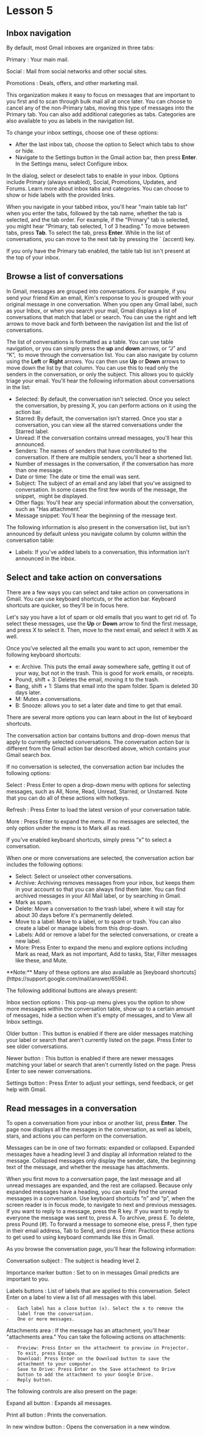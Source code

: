 # Lesson 5

## Inbox navigation

By default, most Gmail inboxes are organized in three tabs:

Primary
: Your main mail.

Social
: Mail from social networks and other social sites.

Promotions
: Deals, offers, and other marketing mail.

This organization makes it easy to focus on messages that are important
to you first and to scan through bulk mail all at once later. You can
choose to cancel any of the non-Primary tabs, moving this type of
messages into the Primary tab. You can also add additional categories as
tabs. Categories are also available to you as labels in the navigation
list.

To change your inbox settings, choose one of these options:

- After the last inbox tab, choose the option to Select which tabs to
  show or hide.
- Navigate to the Settings button in the Gmail action bar, then press
  **Enter**. In the Settings menu, select Configure inbox.

In the dialog, select or deselect tabs to enable in your inbox. Options
include Primary (always enabled), Social, Promotions, Updates, and
Forums. Learn more about inbox tabs and categories. You can choose to
show or hide labels with the provided links.

When you navigate in your tabbed inbox, you'll hear "main table tab
list" when you enter the tabs, followed by the tab name, whether the tab
is selected, and the tab order. For example, if the "Primary" tab is
selected, you might hear "Primary, tab selected, 1 of 3 heading." To
move between tabs, press **Tab**. To select the tab, press **Enter**.
While in the list of conversations, you can move to the next tab by
pressing the ` (accent) key.

If you only have the Primary tab enabled, the table tab list isn't
present at the top of your inbox.

## Browse a list of conversations

In Gmail, messages are grouped into conversations. For example, if you
send your friend Kim an email, Kim's response to you is grouped with
your original message in one conversation. When you open any Gmail
label, such as your Inbox, or when you search your mail, Gmail displays
a list of conversations that match that label or search. You can use the
right and left arrows to move back and forth between the navigation list
and the list of conversations.

The list of conversations is formatted as a table. You can use table
navigation, or you can simply press the **up** and **down** arrows, or
“J” and “K”,  to move through the conversation list. You can also
navigate by column using the **Left** or **Right** arrows. You can
then use **Up** or **Down** arrows to move down the list by that
column. You can use this to read only the senders in the conversation,
or only the subject. This allows you to quickly triage your email. You'll hear the
following information about conversations in the list:

- Selected: By default, the conversation isn't selected. Once you
  select the conversation, by pressing X, you can perform actions on
  it using the action bar.
- Starred: By default, the conversation isn't starred. Once you star a
  conversation, you can view all the starred conversations under the
  Starred label.
- Unread: If the conversation contains unread messages, you'll hear
  this announced.
- Senders: The names of senders that have contributed to the
  conversation. If there are multiple senders, you'll hear a shortened
  list.
- Number of messages in the conversation, if the conversation has more
  than one message.
- Date or time: The date or time the email was sent.
- Subject: The subject of an email and any label that you've assigned
  to conversation. In some cases the first few words of the message,
  the snippet,  might be displayed.
- Other flags: You'll hear any special information about the
  conversation, such as "Has attachment."
- Message snippet: You'll hear the beginning of the message text.

The following information is also present in the conversation list, but
isn't announced by default unless you navigate column by column within
the conversation table:

- Labels: If you've added labels to a conversation, this information
  isn't announced in the inbox.

## Select and take action on conversations

There are a few ways you can select and take action on conversations in Gmail.
You can use keyboard shortcuts, or the action bar. Keyboard shortcuts are
quicker, so they'll be in focus here.

Let's say you have a lot of spam or old emails that you want to get rid of. To
select these messages, use the **Up** or **Down** arrow to find the first
message, and press X to select it. Then, move to the next email, and select it
with X as well.

Once you've selected all the emails you want to act upon, remember the following
keyboard shortcuts:

- e: Archive. This puts the email away somewhere safe, getting it out of your
  way, but not in the trash. This is good for work emails, or receipts.
- Pound, shift + 3: Deletes the email, moving it to the trash.
- Bang, shift + 1: Slams that email into the spam folder. Spam is deleted 30
  days later.
- M: Mutes a conversations.
- B: Snooze: allows you to set a later date and time to get that email.

There are several more options you can learn about in the list of keyboard shortcuts.

The conversation action bar contains buttons and drop-down menus that
apply to currently selected conversations. The conversation action bar
is different from the Gmail action bar described above, which contains
your Gmail search box.

If no conversation is selected, the conversation action bar includes the
following options:

Select
: Press Enter to open a drop-down menu with options for selecting
messages, such as All, None, Read, Unread, Starred, or Unstarred.
Note that you can do all of these actions with hotkeys.

Refresh
: Press Enter to load the latest version of your conversation table.

More
: Press Enter to expand the menu. If no messages are selected, the
only option under the menu is to Mark all as read.

If you've enabled keyboard shortcuts, simply press “x” to select a
conversation.

When one or more conversations are selected, the conversation action bar
includes the following options:

- Select: Select or unselect other conversations.
- Archive: Archiving removes messages from your inbox, but keeps them
  in your account so that you can always find them later. You can find
  archived messages in your All Mail label, or by searching in Gmail.
- Mark as spam.
- Delete: Move a conversation to the trash label, where it will stay
  for about 30 days before it's permanently deleted.
- Move to a label: Move to a label, or to spam or trash. You can also
  create a label or manage labels from this drop-down.
- Labels: Add or remove a label for the selected conversations, or
  create a new label.
- More: Press Enter to expand the menu and explore options including
  Mark as read, Mark as not important, Add to tasks, Star, Filter
  messages like these, and Mute.

<aside markdown="1">
**Note:** Many of these options are also available as [keyboard
shortcuts](https://support.google.com/mail/answer/6594).
</aside>

The following additional buttons are always present:

Inbox section options
: This pop-up menu gives you the option to show more messages within
the conversation table, show up to a certain amount of messages,
hide a section when it's empty of messages, and to View all Inbox
settings.

Older button
: This button is enabled if there are older messages matching your
label or search that aren't currently listed on the page. Press
Enter to see older conversations.

Newer button
: This button is enabled if there are newer messages matching your
label or search that aren't currently listed on the page. Press
Enter to see newer conversations.

Settings button
: Press Enter to adjust your settings, send feedback, or get help with
Gmail.

## Read messages in a conversation

To open a conversation from your inbox or another list, press **Enter**.
The page now displays all the messages in the conversation, as well as
labels, stars, and actions you can perform on the conversation.

Messages can be in one of two formats: expanded or collapsed. Expanded
messages have a heading level 3 and display all information related to
the message. Collapsed messages only display the sender, date, the
beginning text of the message, and whether the message has attachments.

When you first move to a conversation page, the last message and all
unread messages are expanded, and the rest are collapsed. Because only
expanded messages have a heading, you can easily find the unread
messages in a conversation. Use keyboard shortcuts “n” and “p”, when the
screen reader is in focus mode, to navigate to next and previous
messages. If you want to reply to a message, press the R key. If you want to reply to everyone the message was sent to, press A. To archive, press E. To delete, press Pound (#). To forward a message to someone else, press F, then type in their email address, Tab to Send, and press Enter. Practice these actions to get used to using keyboard commands like this in Gmail.

As you browse the conversation page, you'll hear the following
information:

Conversation subject
: The subject is heading level 2.

Importance marker button
: Set to on in messages Gmail predicts are important to you.

Labels buttons
: List of labels that are applied to this conversation. Select Enter
on a label to view a list of all messages with this label.

    -   Each label has a close button (x). Select the x to remove the
        label from the conversation.
    -   One or more messages.

Attachments area
: If the message has an attachment, you'll hear "attachments area."
You can take the following actions on attachments:

    -   Preview: Press Enter on the attachment to preview in Projector.
        To exit, press Escape.
    -   Download: Press Enter on the Download button to save the
        attachment to your computer.
    -   Save to Drive: Press Enter on the Save attachment to Drive
        button to add the attachment to your Google Drive.
    -   Reply button.

The following controls are also present on the page:

Expand all button
: Expands all messages.

Print all button
: Prints the conversation.

In new window button
: Opens the conversation in a new window.
